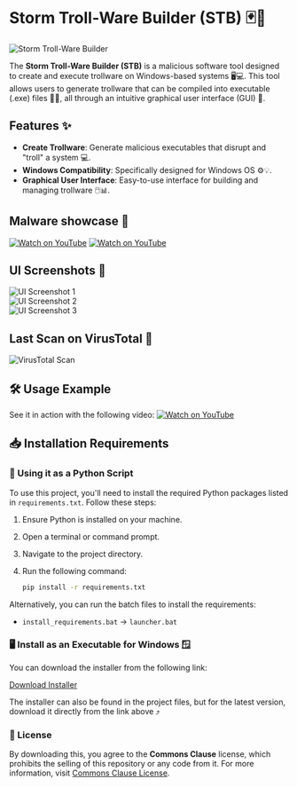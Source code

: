 # Storm Troll-Ware Builder (STB) 🃏🚨

![Storm Troll-Ware Builder](https://github.com/user-attachments/assets/62b2b34e-2a02-4de2-978e-615677b9ee3d)

The **Storm Troll-Ware Builder (STB)** is a malicious software tool designed to create and execute trollware on Windows-based systems 🖥️💻. This tool allows users to generate trollware that can be compiled into executable (.exe) files 🔨💥, all through an intuitive graphical user interface (GUI) 🎨.

## Features ✨

- **Create Trollware**: Generate malicious executables that disrupt and "troll" a system 💻.
- **Windows Compatibility**: Specifically designed for Windows OS ⚙️💡.
- **Graphical User Interface**: Easy-to-use interface for building and managing trollware 🖱️📊.


## Malware showcase 🚩
[![Watch on YouTube](https://github.com/user-attachments/assets/5219f1d9-61de-4103-ac31-a02898fa51bf)](https://youtu.be/vM56MmgWMOE)
[![Watch on YouTube](https://github.com/user-attachments/assets/5219f1d9-61de-4103-ac31-a02898fa51bf)](https://youtu.be/EQNh72lMQTA)


## UI Screenshots 📸
![UI Screenshot 1](https://github.com/user-attachments/assets/a48baf58-7ce2-4cdf-8ae6-24b66de40e85)  
![UI Screenshot 2](https://github.com/user-attachments/assets/03fe5e0a-bacd-4837-945f-9220300e3360)  
![UI Screenshot 3](https://github.com/user-attachments/assets/e0d8bebb-0c2e-434c-b658-4463d582fc3a)



## Last Scan on VirusTotal 🦠
![VirusTotal Scan](https://github.com/user-attachments/assets/d0bc9457-f023-42f2-a122-44c4f315b98a)

## 🛠️ Usage Example
See it in action with the following video:
[![Watch on YouTube](https://github.com/user-attachments/assets/1a0b6ee7-3de0-40ec-aeae-5bbdb0112e6a)](https://youtu.be/EknU16n7lEk)



## 📥 Installation Requirements

### 🐍 Using it as a Python Script

To use this project, you'll need to install the required Python packages listed in `requirements.txt`. Follow these steps:

1. Ensure Python is installed on your machine.
2. Open a terminal or command prompt.
3. Navigate to the project directory.
4. Run the following command:
   
   ```bash
   pip install -r requirements.txt
   ```

Alternatively, you can run the batch files to install the requirements:

- `install_requirements.bat` → `launcher.bat`


### 🖥️ Install as an Executable for Windows 🪟

You can download the installer from the following link:

[Download Installer](https://sourceforge.net/projects/trollbuilder)

The installer can also be found in the project files, but for the latest version, download it directly from the link above ⤴️

### 💼 License

By downloading this, you agree to the **Commons Clause** license, which prohibits the selling of this repository or any code from it. For more information, visit [Commons Clause License](https://commonsclause.com/).
